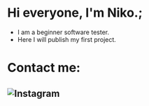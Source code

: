  #  Hi everyone, I'm Niko.;
   * I am a beginner software tester.
   * Here I will publish my first project.
   # Contact me:
 ## ![Instagram](https://www.instagram.com/invites/contact/?i=1ohri75emjwqa&utm_content=lufw0qu/badge/Instagram-000000?style=for-the-badge&logo=#E4405F&logoColor=white)

   

